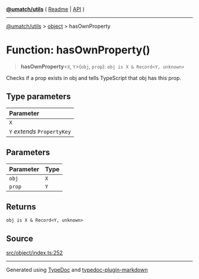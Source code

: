 [**@umatch/utils**](../../README.md) ( [Readme](../../README.md) \| [API](../../API.md) )

---

[@umatch/utils](../../API.md) > [object](../README.md) > hasOwnProperty

# Function: hasOwnProperty()

> **hasOwnProperty**\<`X`, `Y`\>(`obj`, `prop`): `obj is X & Record<Y, unknown>`

Checks if a prop exists in obj and tells TypeScript that obj has this prop.

## Type parameters

| Parameter                   |
| :-------------------------- |
| `X`                         |
| `Y` _extends_ `PropertyKey` |

## Parameters

| Parameter | Type |
| :-------- | :--- |
| `obj`     | `X`  |
| `prop`    | `Y`  |

## Returns

`obj is X & Record<Y, unknown>`

## Source

[src/object/index.ts:252](https://github.com/umatch-oficial/utils/blob/618b1ef/src/object/index.ts#L252)

---

Generated using [TypeDoc](https://typedoc.org/) and [typedoc-plugin-markdown](https://www.npmjs.com/package/typedoc-plugin-markdown)

